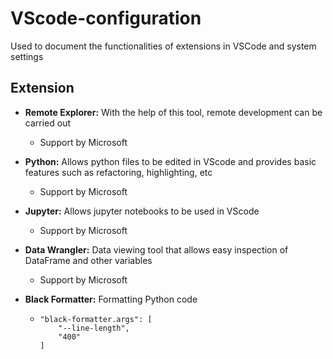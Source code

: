 # VScode-configuration
Used to document the functionalities of extensions in VSCode and system settings

## Extension
* **Remote Explorer:** With the help of this tool, remote development can be carried out
  * Support by Microsoft

* **Python:** Allows python files to be edited in VScode and provides basic features such as refactoring, highlighting, etc
  * Support by Microsoft

* **Jupyter:** Allows jupyter notebooks to be used in VScode
  * Support by Microsoft
 
* **Data Wrangler:** Data viewing tool that allows easy inspection of DataFrame and other variables
  * Support by Microsoft

* **Black Formatter:** Formatting Python code
  * ```(josn)
    "black-formatter.args": [
        "--line-length",
        "400"
    ]
    ```
